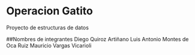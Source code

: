 # Operacion Gatito
Proyecto de estructuras de datos

##Nombres de integrantes
Diego Quiroz Artiñano
Luis Antonio Montes de Oca Ruiz
Mauricio Vargas Vicarioli
